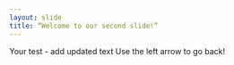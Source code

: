 ```yaml
---
layout: slide
title: “Welcome to our second slide!”
---
```

Your test - add updated text
Use the left arrow to go back!
